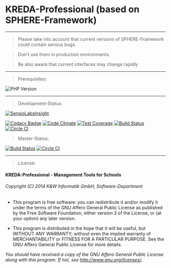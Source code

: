 # KREDA-Professional (based on SPHERE-Framework)
-----
> Please take into account that current versions of SPHERE-Framework could contain serious bugs.

> Don't use them in production environments.

> Be also aware that current interfaces may change rapidly
-----
> Prerequisites:

![PHP Version](https://img.shields.io/badge/php-5.4-ff69b4.svg)

-----
> Development-Status:

[![SensioLabsInsight](https://insight.sensiolabs.com/projects/6252e63c-b754-45c6-8986-4d1a4a34c8af/big.png)](https://insight.sensiolabs.com/projects/6252e63c-b754-45c6-8986-4d1a4a34c8af)

[![Codacy Badge](https://api.codacy.com/project/badge/grade/af2cb3d4bf28486d8d9be29d8e3bfbec)](https://www.codacy.com/app/gerdchristian-kunze/SPHERE-Framework)
[![Code Climate](https://codeclimate.com/github/DerDu/SPHERE-Framework/badges/gpa.svg)](https://codeclimate.com/github/DerDu/SPHERE-Framework)
[![Test Coverage](https://codeclimate.com/github/DerDu/SPHERE-Framework/badges/coverage.svg)](https://codeclimate.com/github/DerDu/SPHERE-Framework/coverage)
[![Build Status](https://travis-ci.org/DerDu/SPHERE-Framework.svg?branch=development)](https://travis-ci.org/DerDu/SPHERE-Framework)
[![Circle CI](https://circleci.com/gh/DerDu/SPHERE-Framework/tree/development.svg?style=shield)](https://circleci.com/gh/DerDu/SPHERE-Framework/tree/development)

> Master-Status:

[![Build Status](https://travis-ci.org/DerDu/SPHERE-Framework.svg)](https://travis-ci.org/DerDu/SPHERE-Framework)
[![Circle CI](https://circleci.com/gh/DerDu/SPHERE-Framework/tree/master.svg?style=shield)](https://circleci.com/gh/DerDu/SPHERE-Framework/tree/master)

-----
> License:
#### KREDA-Professional - Management Tools for Schools
###### Copyright (C) 2014 K&W Informatik GmbH, Software-Department

- This program is free software: you can redistribute it and/or modify
it under the terms of the GNU Affero General Public License as published by
the Free Software Foundation, either version 3 of the License, or
(at your option) any later version.

- This program is distributed in the hope that it will be useful,
but WITHOUT ANY WARRANTY; without even the implied warranty of
MERCHANTABILITY or FITNESS FOR A PARTICULAR PURPOSE.  See the
GNU Affero General Public License for more details.

_You should have received a copy of the GNU Affero General Public License
along with this program.  If not, see <http://www.gnu.org/licenses/>._

